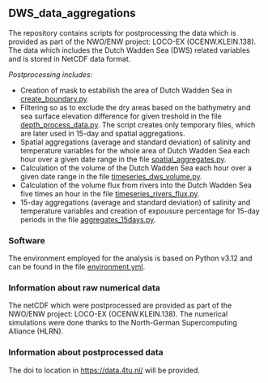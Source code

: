 ## DWS_data_aggregations
The repository contains scripts for postprocessing the data which is provided as part of the NWO/ENW project: LOCO-EX (OCENW.KLEIN.138). The data which includes the Dutch Wadden Sea (DWS) related variables and is stored in NetCDF data format.

*Postprocessing includes:*

- Creation of mask to estabilish the area of Dutch Wadden Sea in [create_boundary.py](https://github.com/LOCO-EX/Spatial_and_15days_aggregations/blob/main/data_processing_scripts/create_boundary.py).
- Filtering so as to exclude the dry areas based on the bathymetry and sea surface elevation difference for given treshold in the file [depth_process_data.py](https://github.com/LOCO-EX/Spatial_and_15days_aggregations/blob/main/data_processing_scripts/depth_process_data.py). The script creates only temporary files, which are later used in 15-day and spatial aggregations.
- Spatial aggregations (average and standard deviation) of salinity and temperature variables for the whole area of Dutch Wadden Sea each hour over a given date range in the file [spatial_aggregates.py](https://github.com/LOCO-EX/Spatial_and_15days_aggregations/blob/main/data_processing_scripts/spatial_aggregates.py).
- Calculation of the volume of the Dutch Wadden Sea each hour over a given date range in the file [timeseries_dws_volume.py](https://github.com/LOCO-EX/Spatial_and_15days_aggregations/blob/main/data_processing_scripts/timeseries_dws_volume.py).
- Calculation of the volume flux from rivers into the Dutch Wadden Sea five times an hour in the file [timeseries_rivers_flux.py](https://github.com/LOCO-EX/Spatial_and_15days_aggregations/blob/main/data_processing_scripts/timeseries_rivers_flux.py).
- 15-day aggregations (average and standard deviation) of salinity and temperature variables and creation of expousure percentage for 15-day periods in the file [aggregates_15days.py](https://github.com/LOCO-EX/Spatial_and_15days_aggregations/blob/main/data_processing_scripts/aggregates_15days.py).


### Software
The environment employed for the analysis is based on Python v3.12 and can be found in the file [environment.yml](https://github.com/LOCO-EX/Spatial_and_15days_aggregations/blob/main/environment.yml).


### Information about raw numerical data

The netCDF which were postprocessed are provided as part of the NWO/ENW project: LOCO-EX (OCENW.KLEIN.138). The numerical simulations were done thanks to the North-German Supercomputing Alliance (HLRN).

### Information about postprocessed data

The doi to location in https://data.4tu.nl/ will be provided.
